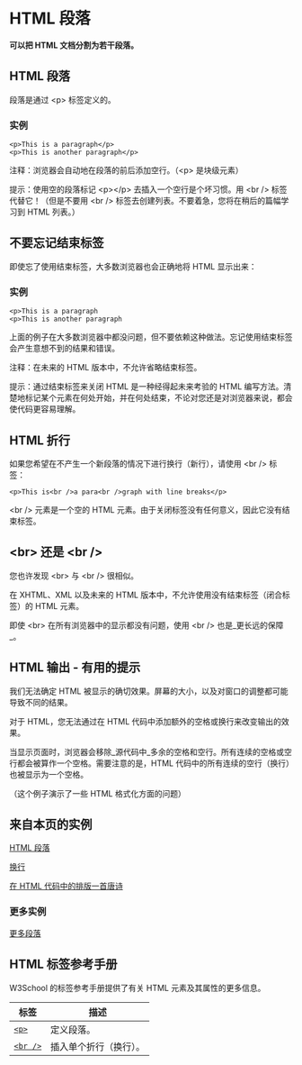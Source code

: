 
# HTML 段落




**可以把 HTML 文档分割为若干段落。**

## HTML 段落

段落是通过 &lt;p&gt; 标签定义的。

### 实例

```
<p>This is a paragraph</p>
<p>This is another paragraph</p>

```



注释：浏览器会自动地在段落的前后添加空行。（&lt;p&gt; 是块级元素）

提示：使用空的段落标记 &lt;p&gt;&lt;/p&gt; 去插入一个空行是个坏习惯。用 &lt;br /&gt; 标签代替它！（但是不要用 &lt;br /&gt; 标签去创建列表。不要着急，您将在稍后的篇幅学习到 HTML 列表。）

## 不要忘记结束标签

即使忘了使用结束标签，大多数浏览器也会正确地将 HTML 显示出来：

### 实例

```
<p>This is a paragraph
<p>This is another paragraph

```



上面的例子在大多数浏览器中都没问题，但不要依赖这种做法。忘记使用结束标签会产生意想不到的结果和错误。

注释：在未来的 HTML 版本中，不允许省略结束标签。

提示：通过结束标签来关闭 HTML 是一种经得起未来考验的 HTML 编写方法。清楚地标记某个元素在何处开始，并在何处结束，不论对您还是对浏览器来说，都会使代码更容易理解。

## HTML 折行

如果您希望在不产生一个新段落的情况下进行换行（新行），请使用 &lt;br /&gt; 标签：

```
<p>This is<br />a para<br />graph with line breaks</p>
```



&lt;br /&gt; 元素是一个空的 HTML 元素。由于关闭标签没有任何意义，因此它没有结束标签。

## &lt;br&gt; 还是 &lt;br /&gt;

您也许发现 &lt;br&gt; 与 &lt;br /&gt; 很相似。

在 XHTML、XML 以及未来的 HTML 版本中，不允许使用没有结束标签（闭合标签）的 HTML 元素。

即使 &lt;br&gt; 在所有浏览器中的显示都没有问题，使用 &lt;br /&gt; 也是_更长远的保障_。

## HTML 输出 - 有用的提示

我们无法确定 HTML 被显示的确切效果。屏幕的大小，以及对窗口的调整都可能导致不同的结果。

对于 HTML，您无法通过在 HTML 代码中添加额外的空格或换行来改变输出的效果。

当显示页面时，浏览器会移除_源代码中_多余的空格和空行。所有连续的空格或空行都会被算作一个空格。需要注意的是，HTML 代码中的所有连续的空行（换行）也被显示为一个空格。



（这个例子演示了一些 HTML 格式化方面的问题）

## 来自本页的实例

[HTML 段落](/tiy/t.asp?f=html_paragraphs1)

[换行](/tiy/t.asp?f=html_paragraphs)

[在 HTML 代码中的排版一首唐诗](/tiy/t.asp?f=html_poem)

### 更多实例

[更多段落](/tiy/t.asp?f=html_paragraphs2)

## HTML 标签参考手册

W3School 的标签参考手册提供了有关 HTML 元素及其属性的更多信息。

| 标签 | 描述 |
| --- | --- |
| [`<p>`](/tags/tag_p.asp) | 定义段落。 |
| [`<br />`](/tags/tag_br.asp) | 插入单个折行（换行）。 |





